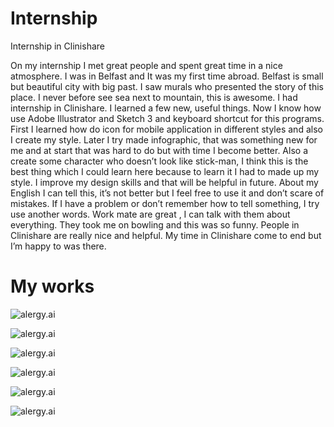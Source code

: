 Internship
======


Internship in Clinishare


On my internship I met great people and spent great time in a nice atmosphere. I was in Belfast and It was my first time abroad. Belfast is small but beautiful city with big past. I saw murals who presented the story of this place. I never before see sea next to mountain, this is awesome.
I had internship in Clinishare. I learned a few new, useful things. Now I know how use Adobe Illustrator and Sketch 3 and keyboard shortcut for this programs. First I learned how do icon for mobile application in different styles and also I create my style. Later I try made infographic, that was something new for me and at start that was hard to do but with time I become better. Also a create some character who doesn’t look like stick-man, I think this is the best thing which I could learn here because to learn it I had to made up my style. I improve my design skills and that will be helpful in future. 
About my English I can tell this, it’s not better but I feel free to use it and don’t scare of mistakes. If I have a problem or don’t remember how to tell something, I try use another words. 
Work mate are great , I can talk with them about everything. They took me on bowling and this was so funny. People in Clinishare are really nice and helpful.
My time in Clinishare come to end but I’m happy to was there.

My works
======
![alergy.ai](health-in-brazil.png) 

![alergy.ai](brazilinfo2.png)

![alergy.ai](brazilinfo3.png)

![alergy.ai](icon@.png)

![alergy.ai](doc&nur2.png)

![alergy.ai](arab.png)

